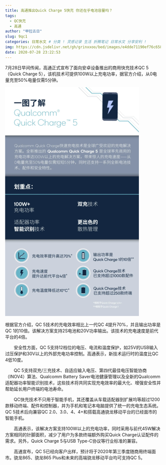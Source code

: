 ```yaml
---
title: 高通推出Quick Charge 5快充 你还在乎电池容量吗？
tags:
  - QC快充
  - 高通
author: "甲拉古日"
slug: 9qc1
categories: 日常水文 # 分类 ! 灵感记录 生活 折腾笔记 日常水文 分享安利 !
img: https://cdn.jsdelivr.net/gh/grinxxoo/bed/images/e4dde71190ef76c658265e216f4ff7fdae5167a1.jpeg
date: 2020-07-28 23:22:53
---
```


7月28日早间传闻，高通正式宣布了面向安卓设备推出的商用快充技术QC 5（Quick Charge 5），该机技术可提供100W以上充电功率，据官方介绍，从0电量充至50%电量仅需5分钟。

![一图看懂高通QC 5.0技术](/img/2020/07/28/gaotong.png)

根据官方介绍，QC 5技术的充电效率相比上一代QC 4提升70%，并且输出功率是QC 1的10倍。该解决方案支持2S电池和20V功率输出。该技术的充电速度是前代平台的4倍。

　　安全性方面，QC 5支持12档位的电压、电流和温度保护，如25V的USB输入过压保护和30V以上的外部充电功率控制。高通表示，新技术运行时的温度比QC 4低10度。

　　QC 5支持双充/三充技术、自适应输入电压、第四代最佳电压智能协商（INOV4）算法、Qualcomm Battery Saver电池健康管理以及全新的Qualcomm适配器功率智能识别技术，这些技术将共同实现充电效率的最大化、增强安全性并帮助延长用户终端的电池寿命。

　　QC快充技术不只用于智能手机，其还覆盖从车载适配器到扩展坞等超过1200款移动终端、配件和控制器，并为手机和笔记本电脑提供了统一的充电生态系统。QC 5技术后向兼容QC 2.0、3.0、4、4+和搭载高通骁龙移动平台的已经面市的智能手机。

　　高通表示，该解决方案支持100W以上的充电功率，同时采用与前代45W解决方案相同的针脚面积，减少了用户为多款终端额外购买Quick Charge认证配件的需求。另外，Quick Charge 5与USB Type-C协议等行业标准的兼容。

　　高通宣布，QC 5已经向客户出样，预计将于2020年第三季度随商用终端面市。骁龙865、骁龙865 Plus和未来的高端骁龙移动平台均可支持QC 5。